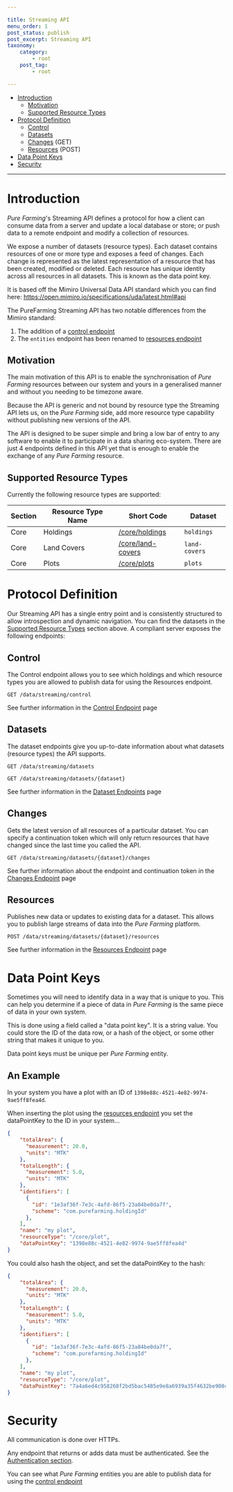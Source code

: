 ```yaml
---

title: Streaming API
menu_order: 1
post_status: publish
post_excerpt: Streaming API
taxonomy:
    category:
        - root
    post_tag:
        - root

---
```


- [Introduction](#introduction)
  - [Motivation](#motivation)
  - [Supported Resource Types](#supported-resource%20types)
- [Protocol Definition](#protocol-definition)
  - [Control](#control)
  - [Datasets](#datasets)
  - [Changes](#changes) (GET)
  - [Resources](#resources) (POST)
- [Data Point Keys](#data-point%20keys)
- [Security](#security)

---

# Introduction
*Pure Farming*'s Streaming API defines a protocol for how a client can consume data from a server and update a local database or store; 
or push data to a remote endpoint and modify a collection of resources.

We expose a number of datasets (resource types). Each dataset contains resources of one or more type and exposes a feed of changes. 
Each change is represented as the latest representation of a resource that has been created, modified or deleted. 
Each resource has unique identity across all resources in all datasets. This is known as the data point key.

It is based off the Mimiro Universal Data API standard which you can find here: https://open.mimiro.io/specifications/uda/latest.html#api

The PureFarming Streaming API has two notable differences from the Mimiro standard:
1. The addition of a [control endpoint](/streaming-api/control.md)
2. The `entities` endpoint has been renamed to [resources endpoint](/streaming-api/resources.md)

## Motivation
The main motivation of this API is to enable the synchronisation of *Pure Farming* resources between our system and yours in a generalised manner
and without you needing to be timezone aware.

Because the API is generic and not bound by resource type the Streaming API lets us, on the *Pure Farming* side, add more resource type capability without
publishing new versions of the API.

The API is designed to be super simple and bring a low bar of entry to any software to enable it to participate in a data sharing eco-system. 
There are just 4 endpoints defined in this API yet that is enough to enable the exchange of any *Pure Farming* resource.

## Supported Resource Types
Currently the following resource types are supported:

| Section | Resource Type Name | Short Code                                                                  | Dataset       |
| ------- | ------------------ | --------------------------------------------------------------------------- | --------------|
| Core    | Holdings           | [/core/holdings](/resource-types/core/holdings.md#response-structure)       | `holdings`    |
| Core    | Land Covers        | [/core/land-covers](/resource-types/core/land-covers.md#response-structure) | `land-covers` |
| Core    | Plots              | [/core/plots](/resource-types/core/plots.md#response-structure)             | `plots`       |

# Protocol Definition

Our Streaming API has a single entry point and is consistently structured to allow introspection and dynamic navigation. 
You can find the datasets in the [Supported Resource Types](#supported-resource%20types) section above.
A compliant server exposes the following endpoints:

## Control
The Control endpoint allows you to see which holdings and which resource types you are allowed to publish data for using the Resources endpoint.

```
GET /data/streaming/control
```

See further information in the [Control Endpoint](/streaming-api/control.md) page

## Datasets
The dataset endpoints give you up-to-date information about what datasets (resource types) the API supports.

```
GET /data/streaming/datasets
```

```
GET /data/streaming/datasets/{dataset}
```

See further information in the [Dataset Endpoints](/streaming-api/datasets.md) page

## Changes
Gets the latest version of all resources of a particular dataset. 
You can specify a continuation token which will only return resources that have changed since the last time you called the API.

```
GET /data/streaming/datasets/{dataset}/changes
```

See further information about the endpoint and continuation token in the [Changes Endpoint](/streaming-api/changes.md) page

## Resources
Publishes new data or updates to existing data for a dataset. This allows you to publish large streams of data into the *Pure Farming* platform.

```
POST /data/streaming/datasets/{dataset}/resources
```

See further information in the [Resources Endpoint](/streaming-api/resources.md) page

# Data Point Keys
Sometimes you will need to identify data in a way that is unique to you.
This can help you determine if a piece of data in *Pure Farming* is the same piece of data in your own system.

This is done using a field called a "data point key". It is a string value. 
You could store the ID of the data row, or a hash of the object, or some other string that makes it unique to you.

Data point keys must be unique per *Pure Farming* entity.

## An Example

In your system you have a plot with an ID of `1398e88c-4521-4e82-9974-9ae5ff8fea4d`.

When inserting the plot using the [resources endpoint](/streaming-api/resources.md) you set the dataPointKey to the ID in your system...
```json
{
    "totalArea": {
      "measurement": 20.0,
      "units": "MTK"
    },
	"totalLength": {
	  "measurement": 5.0,
	  "units": "MTK" 
	},
    "identifiers": [
      {
        "id": "1e3af36f-7e3c-4afd-86f5-23a84be0da7f",
        "scheme": "com.purefarming.holdingId"
      },
    ],
    "name": "my plot",
    "resourceType": "/core/plot",
    "dataPointKey": "1398e88c-4521-4e82-9974-9ae5ff8fea4d"
}
```

You could also hash the object, and set the dataPointKey to the hash:
```json
{
    "totalArea": {
      "measurement": 20.0,
      "units": "MTK"
    },
	"totalLength": {
	  "measurement": 5.0,
	  "units": "MTK" 
	},
    "identifiers": [
      {
        "id": "1e3af36f-7e3c-4afd-86f5-23a84be0da7f",
        "scheme": "com.purefarming.holdingId"
      },
    ],
    "name": "my plot",
    "resourceType": "/core/plot",
    "dataPointKey": "7a4a6ed4c958268f2bd5bac5485e9e8a6939a35f4632be908c9aaa4e8b1bb7cf"
}
```

# Security
All communication is done over HTTPs. 

Any endpoint that returns or adds data must be authenticated. See the [Authentication section](/authentication/).

You can see what *Pure Farming* entities you are able to publish data for using the [control endpoint](/streaming-api/control.md)
